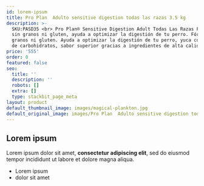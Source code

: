 ```yaml
---
id: lorem-ipsum
title: Pro Plan  Adulto sensitive digestion todas las razas 3.5 kg
description: >-
  SKU:PASD35 <br> Pro Plan® Sensitive Digestion Adult Todas Las Razas Fórmula
  sin granos ni gluten, ayuda a optimizar la digestión de tu perro. Fórmula sin
  granos ni gluten. Ayuda a optimizar la digestión de tu perro, yuca como fuente
  de carbohidratos, sabor superior gracias a ingredientes de alta calidad.
price: '555'
order: 0
featured: false
seo:
  title: ''
  description: ''
  robots: []
  extra: []
  type: stackbit_page_meta
layout: product
default_thumbnail_image: images/magical-plankton.jpg
default_original_image: images/Pro Plan  Adulto sensitive digestion todas las razas 3.jpg
---
```

## Lorem ipsum

Lorem ipsum dolor sit amet, **consectetur adipiscing elit**, sed do eiusmod tempor incididunt ut labore et dolore magna aliqua.

- Lorem ipsum
- dolor sit amet